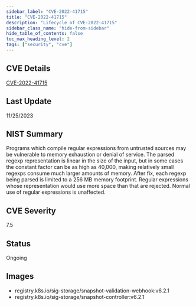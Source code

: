 ```yaml
---
sidebar_label: "CVE-2022-41715"
title: "CVE-2022-41715"
description: "Lifecycle of CVE-2022-41715"
sidebar_class_name: "hide-from-sidebar"
hide_table_of_contents: false
toc_max_heading_level: 2
tags: ["security", "cve"]
---
```


## CVE Details

[CVE-2022-41715](https://nvd.nist.gov/vuln/detail/CVE-2022-41715)


## Last Update

11/25/2023

## NIST Summary

Programs which compile regular expressions from untrusted sources may be vulnerable to memory exhaustion or denial of service. The parsed regexp representation is linear in the size of the input, but in some cases the constant factor can be as high as 40,000, making relatively small regexps consume much larger amounts of memory. After fix, each regexp being parsed is limited to a 256 MB memory footprint. Regular expressions whose representation would use more space than that are rejected. Normal use of regular expressions is unaffected.

## CVE Severity

7.5

## Status

Ongoing

## Images

- registry.k8s.io/sig-storage/snapshot-validation-webhook:v6.2.1
- registry.k8s.io/sig-storage/snapshot-controller:v6.2.1


